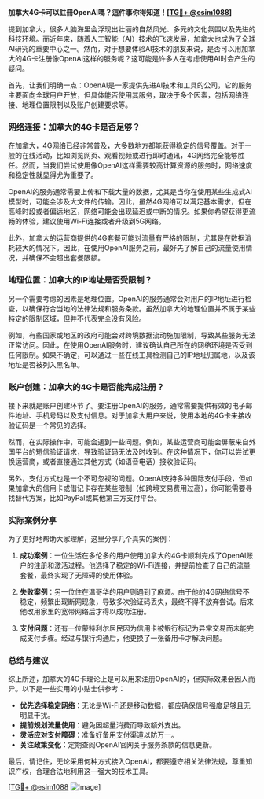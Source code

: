 **加拿大4G卡可以註冊OpenAI嗎？這件事你得知道！[[TG💪+ @esim1088](https://t.me/s/esim1088)]**

提到加拿大，很多人脑海里会浮现出壮丽的自然风光、多元的文化氛围以及先进的科技环境。而近年来，随着人工智能（AI）技术的飞速发展，加拿大也成为了全球AI研究的重要中心之一。然而，对于想要体验AI技术的朋友来说，是否可以用加拿大的4G卡注册像OpenAI这样的服务呢？这可能是许多人在考虑使用AI时会产生的疑问。

首先，让我们明确一点：OpenAI是一家提供先进AI技术和工具的公司，它的服务主要面向全球用户开放，但具体能否使用其服务，取决于多个因素，包括网络连接、地理位置限制以及账户创建要求等。

### 网络连接：加拿大的4G卡是否足够？

在加拿大，4G网络已经非常普及，大多数地方都能获得稳定的信号覆盖。对于一般的在线活动，比如浏览网页、观看视频或进行即时通讯，4G网络完全能够胜任。然而，当我们尝试使用像OpenAI这样需要较高计算资源的服务时，网络速度和稳定性就显得尤为重要了。

OpenAI的服务通常需要上传和下载大量的数据，尤其是当你在使用某些生成式AI模型时，可能会涉及大文件的传输。因此，虽然4G网络可以满足基本需求，但在高峰时段或者偏远地区，网络可能会出现延迟或中断的情况。如果你希望获得更流畅的体验，建议使用Wi-Fi连接或者升级到5G网络。

此外，加拿大的运营商提供的4G套餐可能对流量有严格的限制，尤其是在数据消耗较大的情况下。因此，在使用OpenAI服务之前，最好先了解自己的流量使用情况，并确保不会超出套餐限额。

### 地理位置：加拿大的IP地址是否受限制？

另一个需要考虑的因素是地理位置。OpenAI的服务通常会对用户的IP地址进行检查，以确保符合当地的法律法规和服务条款。虽然加拿大的地理位置并不属于某些特定的限制区域，但并不代表完全没有风险。

例如，有些国家或地区的政府可能会对跨境数据流动施加限制，导致某些服务无法正常访问。因此，在使用OpenAI服务时，建议确认自己所在的网络环境是否受到任何限制。如果不确定，可以通过一些在线工具检测自己的IP地址归属地，以及该地址是否被列入黑名单。

### 账户创建：加拿大的4G卡是否能完成注册？

接下来就是账户创建环节了。要注册OpenAI的服务，通常需要提供有效的电子邮件地址、手机号码以及支付信息。对于加拿大用户来说，使用本地的4G卡来接收验证码是一个常见的选择。

然而，在实际操作中，可能会遇到一些问题。例如，某些运营商可能会屏蔽来自外国平台的短信验证请求，导致验证码无法及时收到。在这种情况下，你可以尝试更换运营商，或者直接通过其他方式（如语音电话）接收验证码。

另外，支付方式也是一个不可忽视的问题。OpenAI支持多种国际支付手段，但如果加拿大的信用卡或借记卡存在某些限制（如跨境交易费用过高），你可能需要寻找替代方案，比如PayPal或其他第三方支付平台。

### 实际案例分享

为了更好地帮助大家理解，这里分享几个真实的案例：

1. **成功案例**：一位生活在多伦多的用户使用加拿大的4G卡顺利完成了OpenAI账户的注册和激活过程。他选择了稳定的Wi-Fi连接，并提前检查了自己的流量套餐，最终实现了无障碍的使用体验。

2. **失败案例**：另一位住在温哥华的用户则遇到了麻烦。由于他的4G网络信号不稳定，频繁出现断网现象，导致多次验证码丢失，最终不得不放弃尝试。后来他改用家里的宽带网络后才得以成功注册。

3. **支付问题**：还有一位蒙特利尔居民因为信用卡被银行标记为异常交易而未能完成支付步骤。经过与银行沟通后，他更换了一张备用卡才解决问题。

### 总结与建议

综上所述，加拿大的4G卡理论上是可以用来注册OpenAI的，但实际效果会因人而异。以下是一些实用的小贴士供参考：

- **优先选择稳定网络**：无论是Wi-Fi还是移动数据，都应确保信号强度足够且无明显干扰。
- **提前规划流量使用**：避免因超量消费而导致额外支出。
- **灵活应对支付障碍**：准备好备用支付渠道以防万一。
- **关注政策变化**：定期查阅OpenAI官网关于服务条款的信息更新。

最后，请记住，无论采用何种方式接入OpenAI，都要遵守相关法律法规，尊重知识产权，合理合法地利用这一强大的技术工具。

[[TG💪+ @esim1088](https://t.me/s/esim1088) ![Image](https://i.postimg.cc/4NQfJmqS/Snipaste-2025-05-13-00-14-12.png)]